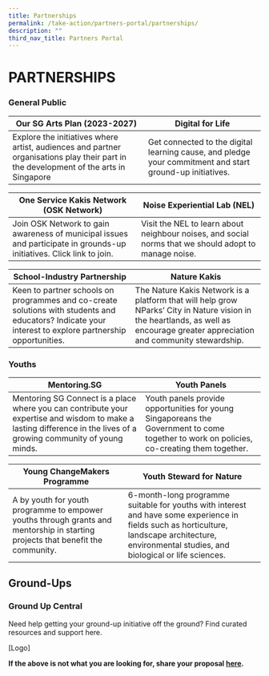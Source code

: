 ```yaml
---
title: Partnerships
permalink: /take-action/partners-portal/partnerships/
description: ""
third_nav_title: Partners Portal
---
```

# PARTNERSHIPS


### General Public

| Our SG Arts Plan (2023-2027) | Digital for Life |
| --- | - | 
| Explore the initiatives where artist, audiences and partner organisations play their part in the development of the arts in Singapore | Get connected to the digital learning cause, and pledge your commitment and start ground-up initiatives.| 

| One Service Kakis Network (OSK Network) | Noise Experiential Lab (NEL) |
| --- | - | 
|  Join OSK Network to gain awareness of municipal issues and participate in grounds-up initiatives. Click link to join. | Visit the NEL to learn about neighbour noises, and social norms that we should adopt to manage noise.| 

|School-Industry Partnership   | Nature Kakis |
| --- | - | 
| Keen to partner schools on programmes and co-create solutions with students and educators? Indicate your interest to explore partnership opportunities.  | The Nature Kakis Network is a platform that will help grow NParks’ City in Nature vision in the heartlands, as well as encourage greater appreciation and community stewardship.| 

### Youths

| Mentoring.SG | Youth Panels |
| -------- | -------- | 
|Mentoring SG Connect is a place where you can contribute your expertise and wisdom to make a lasting difference in the lives of a growing community of young minds.| Youth panels provide opportunities for young Singaporeans the Government to come together to work on policies, co-creating them together.     | 

| Young ChangeMakers Programme | Youth Steward for Nature|
| -------- | -------- | 
|A by youth for youth programme to empower youths through grants and mentorship in starting projects that benefit the community.|  6-month-long programme suitable for youths with interest and have some experience in fields such as horticulture, landscape architecture, environmental studies, and biological or life sciences.   | 

## Ground-Ups

### Ground Up Central
Need help getting your ground-up initiative off the ground? Find curated resources and support here.

[Logo]

**If the above is not what you are looking for, share your proposal [here](https://go.gov.sg/sgpostageform).**